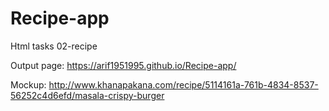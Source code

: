 # Recipe-app
Html tasks
02-recipe


Output page: https://arif1951995.github.io/Recipe-app/

Mockup: http://www.khanapakana.com/recipe/5114161a-761b-4834-8537-56252c4d6efd/masala-crispy-burger
